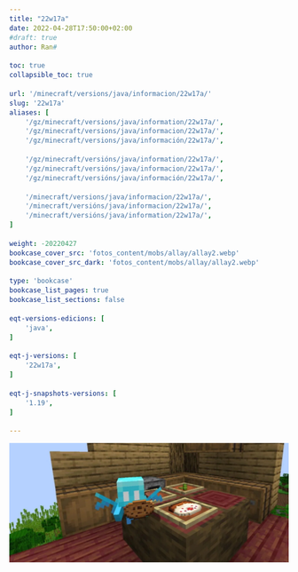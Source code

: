 ```yaml
---
title: "22w17a"
date: 2022-04-28T17:50:00+02:00
#draft: true
author: Ran#

toc: true
collapsible_toc: true

url: '/minecraft/versions/java/informacion/22w17a/'
slug: '22w17a'
aliases: [
    '/gz/minecraft/versions/java/information/22w17a/',
    '/gz/minecraft/versions/java/informacion/22w17a/',
    '/gz/minecraft/versions/java/información/22w17a/',

    '/gz/minecraft/versións/java/information/22w17a/',
    '/gz/minecraft/versións/java/informacion/22w17a/',
    '/gz/minecraft/versións/java/información/22w17a/',

    '/minecraft/versions/java/informacion/22w17a/',
    '/minecraft/versións/java/informacion/22w17a/',
    '/minecraft/versións/java/information/22w17a/',
]

weight: -20220427
bookcase_cover_src: 'fotos_content/mobs/allay/allay2.webp'
bookcase_cover_src_dark: 'fotos_content/mobs/allay/allay2.webp'

type: 'bookcase'
bookcase_list_pages: true
bookcase_list_sections: false

eqt-versions-edicions: [
    'java',
]

eqt-j-versions: [
    '22w17a',
]

eqt-j-snapshots-versions: [
    '1.19',
]

---
```


<img title="22w17a" alt="22w17a" src="/fotos_content/mobs/allay/allay2.webp">
